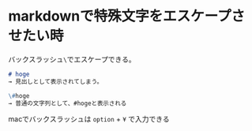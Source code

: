# markdownで特殊文字をエスケープさせたい時

バックスラッシュ`\`でエスケープできる。

```markdown
# hoge
→ 見出しとして表示されてしまう。

\#hoge
→ 普通の文字列として、#hogeと表示される
```

macでバックスラッシュは `option` + `¥` で入力できる
